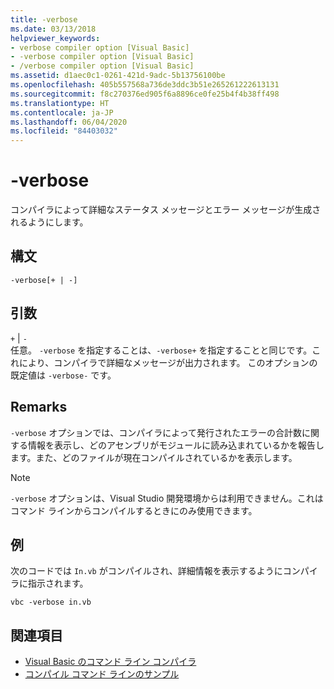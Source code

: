 ```yaml
---
title: -verbose
ms.date: 03/13/2018
helpviewer_keywords:
- verbose compiler option [Visual Basic]
- -verbose compiler option [Visual Basic]
- /verbose compiler option [Visual Basic]
ms.assetid: d1aec0c1-0261-421d-9adc-5b13756100be
ms.openlocfilehash: 405b557568a736de3ddc3b51e265261222613131
ms.sourcegitcommit: f8c270376ed905f6a8896ce0fe25b4f4b38ff498
ms.translationtype: HT
ms.contentlocale: ja-JP
ms.lasthandoff: 06/04/2020
ms.locfileid: "84403032"
---
```

# <a name="-verbose"></a>-verbose
コンパイラによって詳細なステータス メッセージとエラー メッセージが生成されるようにします。  
  
## <a name="syntax"></a>構文  
  
```console  
-verbose[+ | -]  
```  
  
## <a name="arguments"></a>引数  
 `+` &#124; `-`  
 任意。 `-verbose` を指定することは、`-verbose+` を指定することと同じです。これにより、コンパイラで詳細なメッセージが出力されます。 このオプションの既定値は `-verbose-` です。  
  
## <a name="remarks"></a>Remarks  
 `-verbose` オプションでは、コンパイラによって発行されたエラーの合計数に関する情報を表示し、どのアセンブリがモジュールに読み込まれているかを報告します。また、どのファイルが現在コンパイルされているかを表示します。  
  
> [!NOTE]
> `-verbose` オプションは、Visual Studio 開発環境からは利用できません。これはコマンド ラインからコンパイルするときにのみ使用できます。  
  
## <a name="example"></a>例  
 次のコードでは `In.vb` がコンパイルされ、詳細情報を表示するようにコンパイラに指示されます。  
  
```console  
vbc -verbose in.vb  
```  
  
## <a name="see-also"></a>関連項目

- [Visual Basic のコマンド ライン コンパイラ](index.md)
- [コンパイル コマンド ラインのサンプル](sample-compilation-command-lines.md)
